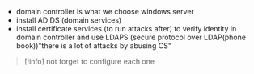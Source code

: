 - domain controller is what we choose windows server
- install AD DS (domain services)
- install certificate services (to run attacks after) to verify identity in domain controller and use LDAPS (secure protocol over LDAP(phone book))"there is a lot of attacks by abusing CS"
>[!info]
>not forget to configure each one
>
